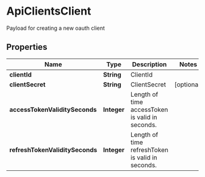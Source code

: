

# ApiClientsClient

Payload for creating a new oauth client
## Properties

Name | Type | Description | Notes
------------ | ------------- | ------------- | -------------
**clientId** | **String** | ClientId | 
**clientSecret** | **String** | ClientSecret |  [optional]
**accessTokenValiditySeconds** | **Integer** | Length of time accessToken is valid in seconds. | 
**refreshTokenValiditySeconds** | **Integer** | Length of time refreshToken is valid in seconds. | 



